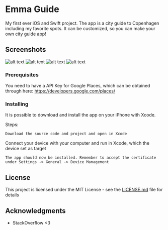 # Emma Guide

My first ever iOS and Swift project. The app is a city guide to Copenhagen including my favorite spots. It can be customized, so you can make your own city guide app!

## Screenshots
![alt text](https://lh3.googleusercontent.com/fE0gwZJxqyg4h5olS3nFTQ4MZJ9srbLjQsTL01GokU5zQ_-c2-qCO4xkjGG4H4tqn7SHCROjA1anD7w=w1642-h962)
![alt text](https://lh3.googleusercontent.com/sEuc47RZ_kU7lbMAil_OzK66Y09s0ssrj5BCcnw6ucz_UqfKDb0Or1UBRLs-crfcdvwNu50SfiMGo6s=w1642-h962)
![alt text](https://lh6.googleusercontent.com/Cgd8FdnSzYF8wyBrQaoZ0FXzOw7wHOYJPBykGGJnhrFJWZ3HMNhVXUeNkPkztGqOQa-HzpyJ0LEuQiM=w1642-h962)
![alt text](https://lh3.googleusercontent.com/vMqwfTsN-_W-ZB2YWdgQlp2tae5xNsGbpIwwReEp78UZCDdYcTUuJZ72DTqnTa60voQbz66UOlJajzk=w1642-h962)

### Prerequisites
You need to have a API Key for Google Places, which can be obtained through here: https://developers.google.com/places/

### Installing

It is possible to download and install the app on your iPhone with Xcode.

Steps:
```
Download the source code and project and open in Xcode
```

Connect your device with your computer and run in Xcode, which the device set as target

```
The app should now be installed. Remember to accept the certificate under Settings -> General -> Device Management
```

## License

This project is licensed under the MIT License - see the [LICENSE.md](LICENSE.md) file for details

## Acknowledgments

* StackOverflow <3
